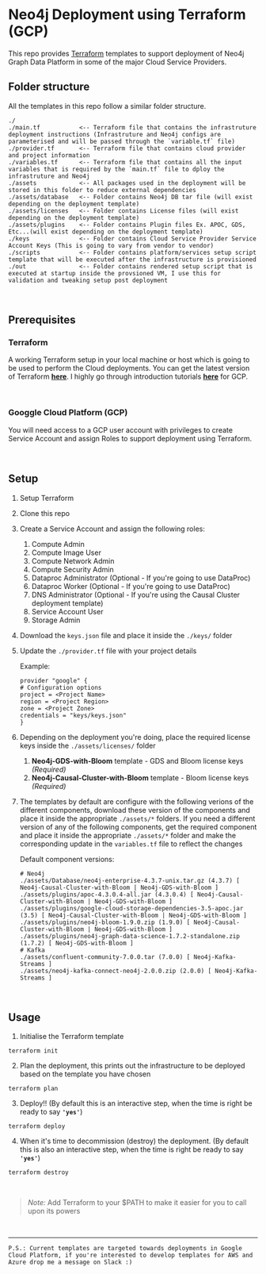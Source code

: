 # Neo4j Deployment using Terraform (GCP)

This repo provides [Terraform](https://www.terraform.io/) templates to support deployment of Neo4j Graph Data Platform in some of the major Cloud Service Providers.

## **Folder structure**

All the templates in this repo follow a similar folder structure.

```
./
./main.tf           <-- Terraform file that contains the infrastruture deployment instructions (Infrastruture and Neo4j configs are parameterised and will be passed through the `variable.tf` file)
./provider.tf       <-- Terraform file that contains cloud provider and project information
./variables.tf      <-- Terraform file that contains all the input variables that is required by the `main.tf` file to dploy the infrastruture and Neo4j
./assets            <-- All packages used in the deployment will be stored in this folder to reduce external dependencies
./assets/database   <-- Folder contains Neo4j DB tar file (will exist depending on the deployment template)
./assets/licenses   <-- Folder contains License files (will exist depending on the deployment template)
./assets/plugins    <-- Folder contains Plugin files Ex. APOC, GDS, Etc...(will exist depending on the deployment template)
./keys              <-- Folder contains Cloud Service Provider Service Account Keys (This is going to vary from vendor to vendor)
./scripts           <-- Folder contains platform/services setup script template that will be executed after the infrastructure is provisioned
./out               <-- Folder contains rendered setup script that is executed at startup inside the provsioned VM, I use this for validation and tweaking setup post deployment
```

<br>

## **Prerequisites**

### Terraform

A working Terraform setup in your local machine or host which is going to be used to perform the Cloud deployments. You can get the latest version of Terraform [**here**](https://www.terraform.io/downloads.html). I highly go through introduction tutorials [**here**](https://learn.hashicorp.com/tutorials/terraform/infrastructure-as-code?in=terraform/gcp-get-started) for GCP.

<br>

### Googgle Cloud Platform (GCP)

You will need access to a GCP user account with privileges to create Service Account and assign Roles to support deployment using Terraform.

<br>

## **Setup**

1. Setup Terraform
2. Clone this repo
3. Create a Service Account and assign the following roles:
   1. Compute Admin
   2. Compute Image User
   3. Compute Network Admin
   4. Compute Security Admin
   5. Dataproc Administrator (Optional - If you're going to use DataProc)
   6. Dataproc Worker (Optional - If you're going to use DataProc)
   7. DNS Administrator (Optional - If you're using the Causal Cluster deployment template)
   8. Service Account User
   9. Storage Admin
4. Download the `keys.json` file and place it inside the `./keys/` folder
5. Update the `./provider.tf` file with your project details

   Example:

   ```
   provider "google" {
   # Configuration options
   project = <Project Name>
   region = <Project Region>
   zone = <Project Zone>
   credentials = "keys/keys.json"
   }
   ```

6. Depending on the deployment you're doing, place the required license keys inside the `./assets/licenses/` folder
   1. **Neo4j-GDS-with-Bloom** template - GDS and Bloom license keys _(Required)_
   2. **Neo4j-Causal-Cluster-with-Bloom** template - Bloom license keys _(Required)_
7. The templates by default are configure with the following verions of the different components, download these version of the components and place it inside the appropriate `./assets/*` folders. If you need a different version of any of the following components, get the required component and place it inside the appropriate `./assets/*` folder and make the corresponding update in the `variables.tf` file to reflect the changes

   Default component versions:

   ```
   # Neo4j
   ./assets/Database/neo4j-enterprise-4.3.7-unix.tar.gz (4.3.7) [ Neo4j-Causal-Cluster-with-Bloom | Neo4j-GDS-with-Bloom ]
   ./assets/plugins/apoc-4.3.0.4-all.jar (4.3.0.4) [ Neo4j-Causal-Cluster-with-Bloom | Neo4j-GDS-with-Bloom ]
   ./assets/plugins/google-cloud-storage-dependencies-3.5-apoc.jar (3.5) [ Neo4j-Causal-Cluster-with-Bloom | Neo4j-GDS-with-Bloom ]
   ./assets/plugins/neo4j-bloom-1.9.0.zip (1.9.0) [ Neo4j-Causal-Cluster-with-Bloom | Neo4j-GDS-with-Bloom ]
   ./assets/plugins/neo4j-graph-data-science-1.7.2-standalone.zip (1.7.2) [ Neo4j-GDS-with-Bloom ]
   # Kafka
   ./assets/confluent-community-7.0.0.tar (7.0.0) [ Neo4j-Kafka-Streams ]
   ./assets/neo4j-kafka-connect-neo4j-2.0.0.zip (2.0.0) [ Neo4j-Kafka-Streams ]
   ```

<br>

## **Usage**

1. Initialise the Terraform template

```
terraform init
```

2. Plan the deployment, this prints out the infrastructure to be deployed based on the template you have chosen

```
terraform plan
```

3. Deploy!! (By default this is an interactive step, when the time is right be ready to say **`'yes'`**)

```
terraform deploy
```

4. When it's time to decommission (destroy) the deployment. (By default this is also an interactive step, when the time is right be ready to say **`'yes'`**)

```
terraform destroy
```

<br>

> _Note:_ Add Terraform to your $PATH to make it easier for you to call upon its powers

<br>

---

`P.S.: Current templates are targeted towards deployments in Google Cloud Platform, if you're interested to develop templates for AWS and Azure drop me a message on Slack :)`
